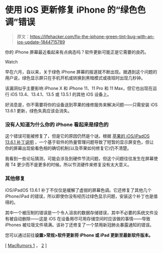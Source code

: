 # 使用 iOS 更新修复 iPhone 的“绿色色调”错误

> 原文：<https://lifehacker.com/fix-the-iphone-green-tint-bug-with-an-ios-update-1844715789>

你的 iPhone 屏幕最近看起来有点病态吗？软件更新可能正是它需要的良药。

Watch

早在六月，自以来，关于绿色 iPhone 屏幕的报道就不断出现。据遇到这个问题的用户说，绿色显示屏只在手机开机或转换到黑暗模式或夜班时出现几秒钟。

该漏洞似乎主要影响 iPhone X 和 iPhone 11、11 Pro 和 11 Max，但它也出现在运行 iOS 13.4、13.4.1、13.5 或 13.5.1 的其他 iOS 设备上。

好消息是，你不需要将你的设备送到苹果的维修服务来解决问题——只需安装 iOS 13.6.1 更新，绿色失真应该会消失。

### 没有人知道为什么你的 iPhone 看起来是绿色的

这个错误可能被修复了，但是它的原因仍然是个谜。根据 [苹果的 iOS/iPadOS 13.6.1 补丁说明](https://support.apple.com/en-us/HT201222) ，一个基于软件的热量管理问题导致了短暂的显示屏变色，但让你的屏幕出现偷看色相的确切机制(以及苹果如何修复它)仍不清楚。

我看到一些论坛猜测，可能会涉及到硬件节流问题，但这个问题往往发生在屏幕使用 T4 更少而不是更多的时候。所以节流硬件来修复没有太大意义。

### 其他修复

iOS/iPadOS 13.6.1 补丁不仅仅是缓解了虚弱的屏幕色调。它还修复了其他几个 iPhone/iPad 的错误，所以即使你没有经历过绿色显示问题，安装这个补丁也是值得的。

其中一个被压制的错误是一个令人沮丧的数据存储错误，其中不必要的系统文件没有被自动删除——这是 iOS 在设备用尽可用存储空间时应该做的事情——导致 iPhones 被垃圾文件填满。该补丁还修复了一个禁用新冠肺炎暴露通知的错误。

您可以通过前往**设置>常规>软件更新将 iPhone 或 iPad 更新至最新软件版本。**

[ [MacRumors 1](https://www.macrumors.com/2020/08/12/apple-releases-ios-13-6-1/) ， [2](https://www.macrumors.com/2020/06/05/iphone-11-green-tint-display-issue/) ]